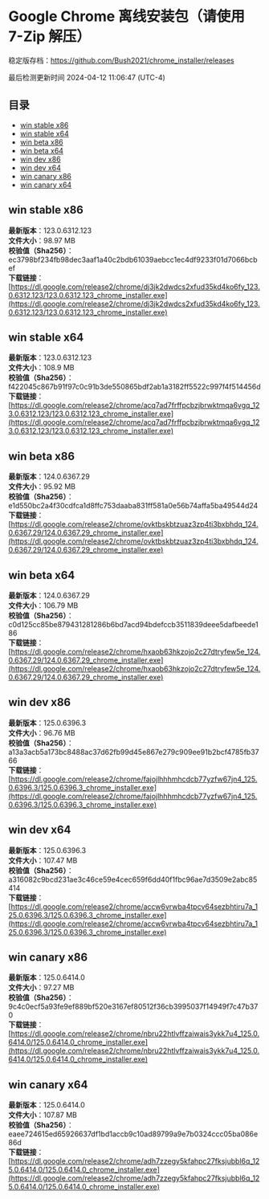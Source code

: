 # Google Chrome 离线安装包（请使用 7-Zip 解压）
稳定版存档：<https://github.com/Bush2021/chrome_installer/releases>

最后检测更新时间
2024-04-12 11:06:47 (UTC-4)


## 目录
* [win stable x86](https://github.com/Bush2021/chrome_installer?tab=readme-ov-file#win-stable-x86)
* [win stable x64](https://github.com/Bush2021/chrome_installer?tab=readme-ov-file#win-stable-x64)
* [win beta x86](https://github.com/Bush2021/chrome_installer?tab=readme-ov-file#win-beta-x86)
* [win beta x64](https://github.com/Bush2021/chrome_installer?tab=readme-ov-file#win-beta-x64)
* [win dev x86](https://github.com/Bush2021/chrome_installer?tab=readme-ov-file#win-dev-x86)
* [win dev x64](https://github.com/Bush2021/chrome_installer?tab=readme-ov-file#win-dev-x64)
* [win canary x86](https://github.com/Bush2021/chrome_installer?tab=readme-ov-file#win-canary-x86)
* [win canary x64](https://github.com/Bush2021/chrome_installer?tab=readme-ov-file#win-canary-x64)

## win stable x86
**最新版本**：123.0.6312.123  
**文件大小**：98.97 MB  
**校验值（Sha256）**：ec3798bf234fb98dec3aaf1a40c2bdb61039aebcc1ec4df9233f01d7066bcbef  
**下载链接**：[https://dl.google.com/release2/chrome/dj3jk2dwdcs2xfud35kd4ko6fy_123.0.6312.123/123.0.6312.123_chrome_installer.exe](https://dl.google.com/release2/chrome/dj3jk2dwdcs2xfud35kd4ko6fy_123.0.6312.123/123.0.6312.123_chrome_installer.exe)  

## win stable x64
**最新版本**：123.0.6312.123  
**文件大小**：108.9 MB  
**校验值（Sha256）**：f422045c867b91f97c0c91b3de550865bdf2ab1a3182ff5522c997f4f514456d  
**下载链接**：[https://dl.google.com/release2/chrome/acq7ad7frffpcbzjbrwktmqa6vgq_123.0.6312.123/123.0.6312.123_chrome_installer.exe](https://dl.google.com/release2/chrome/acq7ad7frffpcbzjbrwktmqa6vgq_123.0.6312.123/123.0.6312.123_chrome_installer.exe)  

## win beta x86
**最新版本**：124.0.6367.29  
**文件大小**：95.92 MB  
**校验值（Sha256）**：e1d550bc2a4f30cdfca1d8ffc753daaba831ff581a0e56b74affa5ba49544d24  
**下载链接**：[https://dl.google.com/release2/chrome/ovktbskbtzuaz3zp4ti3bxbhdq_124.0.6367.29/124.0.6367.29_chrome_installer.exe](https://dl.google.com/release2/chrome/ovktbskbtzuaz3zp4ti3bxbhdq_124.0.6367.29/124.0.6367.29_chrome_installer.exe)  

## win beta x64
**最新版本**：124.0.6367.29  
**文件大小**：106.79 MB  
**校验值（Sha256）**：c0d125cc85be879431281286b6bd7acd94bdefccb3511839deee5dafbeede186  
**下载链接**：[https://dl.google.com/release2/chrome/hxaob63hkzojo2c27dtryfew5e_124.0.6367.29/124.0.6367.29_chrome_installer.exe](https://dl.google.com/release2/chrome/hxaob63hkzojo2c27dtryfew5e_124.0.6367.29/124.0.6367.29_chrome_installer.exe)  

## win dev x86
**最新版本**：125.0.6396.3  
**文件大小**：96.76 MB  
**校验值（Sha256）**：a13a3acb5a173bc8488ac37d62fb99d45e867e279c909ee91b2bcf4785fb3766  
**下载链接**：[https://dl.google.com/release2/chrome/fajojlhhhmhcdcb77yzfw67jn4_125.0.6396.3/125.0.6396.3_chrome_installer.exe](https://dl.google.com/release2/chrome/fajojlhhhmhcdcb77yzfw67jn4_125.0.6396.3/125.0.6396.3_chrome_installer.exe)  

## win dev x64
**最新版本**：125.0.6396.3  
**文件大小**：107.47 MB  
**校验值（Sha256）**：a316082c9bcd231ae3c46ce59e4cec659f6dd40f1fbc96ae7d3509e2abc85414  
**下载链接**：[https://dl.google.com/release2/chrome/accw6vrwba4tpcv64sezbhtiru7a_125.0.6396.3/125.0.6396.3_chrome_installer.exe](https://dl.google.com/release2/chrome/accw6vrwba4tpcv64sezbhtiru7a_125.0.6396.3/125.0.6396.3_chrome_installer.exe)  

## win canary x86
**最新版本**：125.0.6414.0  
**文件大小**：97.27 MB  
**校验值（Sha256）**：9c4c0ecf5a93fe9ef889bf520e3167ef80512f36cb3995037f14949f7c47b370  
**下载链接**：[https://dl.google.com/release2/chrome/nbru22htlvffzaiwais3ykk7u4_125.0.6414.0/125.0.6414.0_chrome_installer.exe](https://dl.google.com/release2/chrome/nbru22htlvffzaiwais3ykk7u4_125.0.6414.0/125.0.6414.0_chrome_installer.exe)  

## win canary x64
**最新版本**：125.0.6414.0  
**文件大小**：107.87 MB  
**校验值（Sha256）**：eaee724615ed65926637df1bd1accb9c10ad89799a9e7b0324ccc05ba086e86d  
**下载链接**：[https://dl.google.com/release2/chrome/adh7zzegy5kfahpc27fksjubbl6q_125.0.6414.0/125.0.6414.0_chrome_installer.exe](https://dl.google.com/release2/chrome/adh7zzegy5kfahpc27fksjubbl6q_125.0.6414.0/125.0.6414.0_chrome_installer.exe)  

